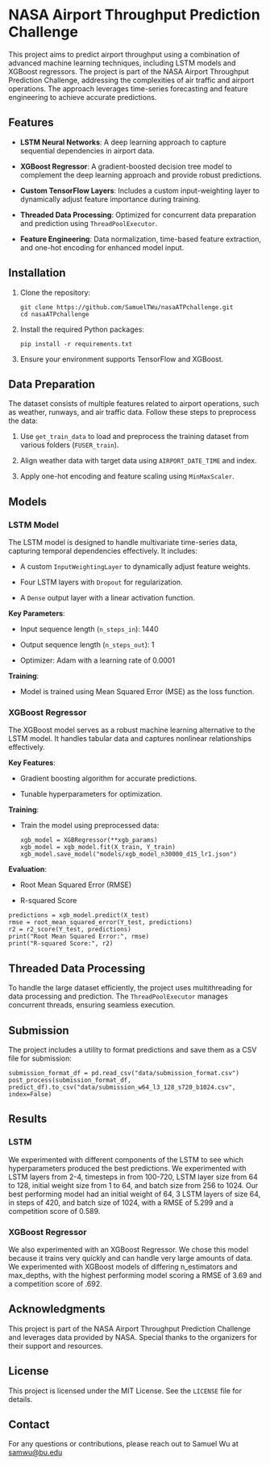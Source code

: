 # NASA Airport Throughput Prediction Challenge

This project aims to predict airport throughput using a combination of advanced machine learning techniques, including LSTM models and XGBoost regressors. The project is part of the NASA Airport Throughput Prediction Challenge, addressing the complexities of air traffic and airport operations. The approach leverages time-series forecasting and feature engineering to achieve accurate predictions.


## Features

- **LSTM Neural Networks**: A deep learning approach to capture sequential dependencies in airport data.

- **XGBoost Regressor**: A gradient-boosted decision tree model to complement the deep learning approach and provide robust predictions.

- **Custom TensorFlow Layers**: Includes a custom input-weighting layer to dynamically adjust feature importance during training.

- **Threaded Data Processing**: Optimized for concurrent data preparation and prediction using `ThreadPoolExecutor`.

- **Feature Engineering**: Data normalization, time-based feature extraction, and one-hot encoding for enhanced model input.


## Installation

1. Clone the repository:

       git clone https://github.com/SamuelTWu/nasaATPchallenge.git
       cd nasaATPchallenge

2. Install the required Python packages:

       pip install -r requirements.txt

3. Ensure your environment supports TensorFlow and XGBoost.


## Data Preparation

The dataset consists of multiple features related to airport operations, such as weather, runways, and air traffic data. Follow these steps to preprocess the data:

1. Use `get_train_data` to load and preprocess the training dataset from various folders (`FUSER_train`).

2. Align weather data with target data using `AIRPORT_DATE_TIME` and index.

3. Apply one-hot encoding and feature scaling using `MinMaxScaler`.


## Models

### LSTM Model

The LSTM model is designed to handle multivariate time-series data, capturing temporal dependencies effectively. It includes:

- A custom `InputWeightingLayer` to dynamically adjust feature weights.

- Four LSTM layers with `Dropout` for regularization.

- A `Dense` output layer with a linear activation function.

**Key Parameters**:

- Input sequence length (`n_steps_in`): 1440

- Output sequence length (`n_steps_out`): 1

- Optimizer: Adam with a learning rate of 0.0001

**Training**:

- Model is trained using Mean Squared Error (MSE) as the loss function.


### XGBoost Regressor

The XGBoost model serves as a robust machine learning alternative to the LSTM model. It handles tabular data and captures nonlinear relationships effectively.

**Key Features**:

- Gradient boosting algorithm for accurate predictions.

- Tunable hyperparameters for optimization.

**Training**:

- Train the model using preprocessed data:

      xgb_model = XGBRegressor(**xgb_params)
      xgb_model = xgb_model.fit(X_train, Y_train)
      xgb_model.save_model("models/xgb_model_n30000_d15_lr1.json")

**Evaluation**:

- Root Mean Squared Error (RMSE)

- R-squared Score

<!---->

    predictions = xgb_model.predict(X_test)
    rmse = root_mean_squared_error(Y_test, predictions)
    r2 = r2_score(Y_test, predictions)
    print("Root Mean Squared Error:", rmse)
    print("R-squared Score:", r2)


## Threaded Data Processing

To handle the large dataset efficiently, the project uses multithreading for data processing and prediction. The `ThreadPoolExecutor` manages concurrent threads, ensuring seamless execution.


## Submission

The project includes a utility to format predictions and save them as a CSV file for submission:

    submission_format_df = pd.read_csv("data/submission_format.csv")
    post_process(submission_format_df, predict_df).to_csv("data/submission_w64_l3_128_s720_b1024.csv", index=False)


## Results

### LSTM
  We experimented with different components of the LSTM to see which hyperparameters produced the best predictions. We experimented with LSTM layers from 2-4, timesteps in from 100-720, LSTM layer size from 64 to 128, initial weight size from 1 to 64, and batch size from 256 to 1024. Our best performing model had an initial weight of 64, 3 LSTM layers of size 64, in steps of 420, and batch size of 1024, with a RMSE of 5.299 and a competition score of 0.589. 

### XGBoost Regressor
  We also experimented with an XGBoost Regressor. We chose this model because it trains very quickly and can handle very large amounts of data. We experimented with XGBoost models of differing n_estimators and max_depths, with the highest performing model scoring a RMSE of 3.69 and a competition score of .692. 



## Acknowledgments

This project is part of the NASA Airport Throughput Prediction Challenge and leverages data provided by NASA. Special thanks to the organizers for their support and resources.


## License

This project is licensed under the MIT License. See the `LICENSE` file for details.


## Contact

For any questions or contributions, please reach out to Samuel Wu at samwu@bu.edu
